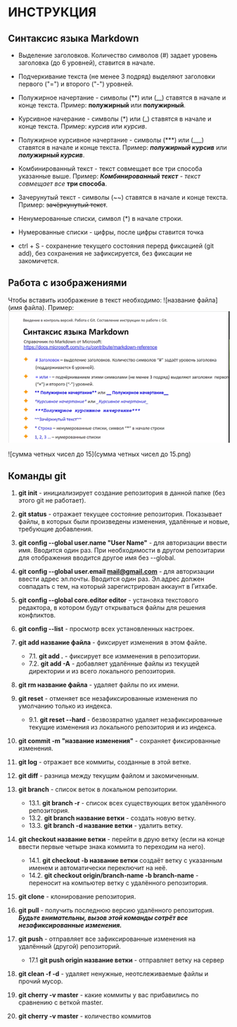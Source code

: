 # ИНСТРУКЦИЯ

## Синтаксис языка Markdown

* Выделение заголовков. Количество символов (#)  задает уровень заголовка (до 6 уровней), ставится в начале.

* Подчеркивание текста (не менее 3 подряд) выделяют заголовки первого ("=") и второго ("-") уровней.

* Полужирное начертание - символы (**) или (__) ставятся в начале и конце текста. Пример: **полужирный** или __полужирный__.

* Курсивное начерание - символы (*) или (_) ставятся в начале и конце текста. Пример: *курсив* или _курсив_.

* Полужирное курсивное начертание - символы (***) или (___) ставятся в начале и конце текста. Пример: ***полужирный курсив*** или ___полужирный курсив___.

* Комбинированный текст - текст совмещает все три способа указанные выше. Пример: _***Комбинированный текст*** - текст совмещает все_ **три способа**.

* Зачерунутый текст - символы (~~) ставятся в начале и конце текста. Пример: ~~зачёркунутый текст~~.

* Ненумерованные списки, символ (*) в начале строки.

* Нумерованные списки - цифры, после цифры ставится точка

* ctrl + S - сохранение текущего состояния перерд фиксацией (git add), без сохранения не зафиксируется, без фиксации не закомичется.

## Работа с изображениями

Чтобы вставить изображение в текст необходимо: 
![название файла](имя файла). Пример: ![Синтаксис языка Markdown](Синтаксис.png)

![сумма четных чисел до 15](сумма четных чисел до 15.png)

## Команды git

1. **git init** - инициализирует создание репозитория в данной папке (без этого git не работает).

2. **git status** - отражает текущее состояние репозитория. Показывает файлы, в которых были произведены изменения, удалённые и новые, требующие добавления.

3. **git config --global user.name "User Name"** - для авторизации ввести имя. Вводится один раз. При необходимости в другом репозитарии для отображения вводится другое имя без --global.

4. **git config --global user.email mail@gmail.com** - для авторизации ввести адрес эл.почты. Вводится один раз. Эл.адрес должен совпадать с тем, на который зарегистрирован аккаунт в Гитхабе.

5. **git config --global core.editor editor** - установка текстового редактора, в котором будут открываться файлы для решения конфликтов.

6. **git config --list** - просмотр всех установленных настроек.

7. **git add название файла** - фиксирует изменения в этом файле.

    * 7.1. **git add .** - фиксирует все измменения в репозитории.
    * 7.2. **git add -A** - добавляет удалённые файлы из текущей директории и из всего локального репозитория.

8. **git rm название файла** - удаляет файлы по их имени.

9. **git reset** - отменяет все незафиксированные изменения по умолчанию только из индекса.

    * 9.1. **git reset --hard** - безвозвратно удаляет незафиксированные текущие изменения из локального репозитория и из индекса.

10. **git commit -m "название изменения"** - сохраняет фиксированные изменения.

11. **git log** - отражает все коммиты, созданные в этой ветке.

12. **git diff** - разница между текущим файлом и закомиченным. 

13. **git branch** - список веток в локальном репозитории.

    * 13.1. **git branch -r** - список всех существующих веток удалённого репозитория.
    * 13.2. **git branch название ветки** - создать новую ветку.
    * 13.3. **git branch -d название ветки** - удалить ветку.

14. **git checkout название ветки** - перейти в друю ветку (если на конце ввести первые четыре знака коммита то переходим на него).

    * 14.1. **git checkout -b название ветки** создаёт ветку с указанным именем и автоматически переключит на неё.
    * 14.2. **git checkout origin/branch-name -b branch-name** - переносит на компьютер ветку с удалённого репозитория.

15. **git clone** - клонирование репозитория.

16. **git pull** - получить последнюю версию удалённого репозитория. _**Будьте внимательны, вызов этой команды сотрёт все незафиксированные изменения.**_

17. **git push** - отправляет все зафиксированные изменения на удалённый (другой) репозиторий.

    * 17.1 **git push origin название ветки** - отправляет ветку на сервер

18. **git clean -f -d** - удаляет ненужные, неотслеживаемые файлы и прочий мусор.

19. **git cherry -v master** - какие коммиты у вас прибавились по сравнению с веткой master.

20. **git cherry -v master** - количество коммитов
